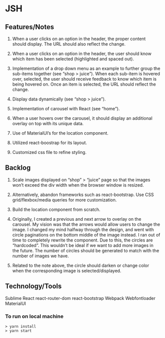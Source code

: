 # JSH
 
## Features/Notes
1. When a user clicks on an option in the header, the proper content should display. The URL should also reflect the change.

2. When a user clicks on an option in the header, the user should know which item has been selected (highlighted and spaced out).

3. Implementation of a drop down menu as an example to further group the sub-items together (see “shop > juice”). When each sub-item is hovered over, selected, the user should receive feedback to know which item is being hovered on. Once an item is selected, the URL should reflect the change.

4. Display data dynamically (see “shop > juice”).

5. Implementation of carousel with React (see “home”). 

6. When a user hovers over the carousel, it should display an additional overlay on top with its unique data.  
7. Use of MaterialUI’s for the location component.

8. Utilized react-boostrap for its layout.

9. Customized css file to refine styling.
 
## Backlog
1. Scale images displayed on “shop” > “juice” page so that the images won’t exceed the div width when the browser window is resized.

2. Alternatively, abandon frameworks such as react-bootstrap. Use CSS grid/flexbox/media queries for more customization.

3. Build the location component from scratch.

4. Originally, I created a previous and next arrow to overlay on the carousel. My vision was that the arrows would allow users to change the image. I changed my mind halfway through the design, and went with circle paginations on the bottom middle of the image instead. I ran out of time to completely rewrite the component. Due to this, the circles are “hardcoded”. This wouldn’t be ideal if we want to add more images in the future. The number of circles should be generated to match with the number of images we have.

5. Related to the note above, the circle should darken or change color when the corresponding image is selected/displayed.

## Technology/Tools
Sublime
React
react-router-dom
react-bootstrap
Webpack
Webfontloader
MaterialUI

### To run on local machine
```
> yarn install
> yarn start
```



